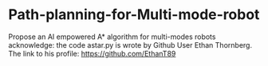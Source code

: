 # Path-planning-for-Multi-mode-robot
Propose an AI empowered A* algorithm for multi-modes robots
acknowledge: the code astar.py is wrote by Github User Ethan Thornberg. The link to his profile: https://github.com/EthanT89
